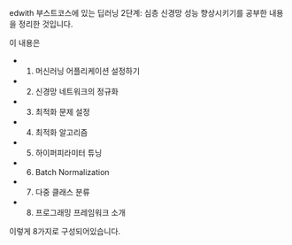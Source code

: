 edwith 부스트코스에 있는 딥러닝 2단계: 심층 신경망 성능 향상시키기를 공부한 내용을 정리한 것입니다.



이 내용은

- 1. 머신러닝 어플리케이션 설정하기
- 2. 신경망 네트워크의 정규화
- 3. 최적화 문제 설정
- 4. 최적화 알고리즘
- 5. 하이퍼피라미터 튜닝
- 6. Batch Normalization
- 7. 다중 클래스 분류
- 8. 프로그래밍 프레임워크 소개

이렇게 8가지로 구성되어있습니다.
